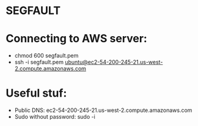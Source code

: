 SEGFAULT
==========================

Connecting to AWS server:
==========================

- chmod 600 segfault.pem
- ssh -i segfault.pem ubuntu@ec2-54-200-245-21.us-west-2.compute.amazonaws.com

Useful stuf:
==========================

- Public DNS: ec2-54-200-245-21.us-west-2.compute.amazonaws.com
- Sudo without password: sudo -i

